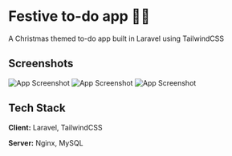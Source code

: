 # Festive to-do app 🎅🎄
A Christmas themed to-do app built in Laravel using TailwindCSS

## Screenshots

![App Screenshot](https://i.imgur.com/YbxHRy6.png)
![App Screenshot](https://i.imgur.com/Urgl0xK.png)
![App Screenshot](https://i.imgur.com/XV7LPOA.png)

## Tech Stack

**Client:** Laravel, TailwindCSS

**Server:** Nginx, MySQL 

